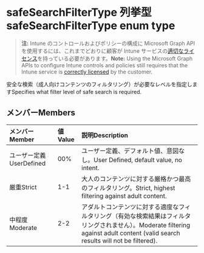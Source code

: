 # <a name="safesearchfiltertype-enum-type"></a><span data-ttu-id="bc57d-101">safeSearchFilterType 列挙型</span><span class="sxs-lookup"><span data-stu-id="bc57d-101">safeSearchFilterType enum type</span></span>

> <span data-ttu-id="bc57d-102">**注:** Intune のコントロールおよびポリシーの構成に Microsoft Graph API を使用するには、これまでどおりに顧客が Intune サービスの[適切なライセンス](https://go.microsoft.com/fwlink/?linkid=839381)を持っている必要があります。</span><span class="sxs-lookup"><span data-stu-id="bc57d-102">**Note:** Using the Microsoft Graph APIs to configure Intune controls and policies still requires that the Intune service is [correctly licensed](https://go.microsoft.com/fwlink/?linkid=839381) by the customer.</span></span>

<span data-ttu-id="bc57d-103">安全な検索（成人向けコンテンツのフィルタリング）が必要なレベルを指定します</span><span class="sxs-lookup"><span data-stu-id="bc57d-103">Specifies what filter level of safe search is required.</span></span>
## <a name="members"></a><span data-ttu-id="bc57d-104">メンバー</span><span class="sxs-lookup"><span data-stu-id="bc57d-104">Members</span></span>
|<span data-ttu-id="bc57d-105">メンバー</span><span class="sxs-lookup"><span data-stu-id="bc57d-105">Member</span></span>|<span data-ttu-id="bc57d-106">値</span><span class="sxs-lookup"><span data-stu-id="bc57d-106">Value</span></span>|<span data-ttu-id="bc57d-107">説明</span><span class="sxs-lookup"><span data-stu-id="bc57d-107">Description</span></span>|
|:---|:---|:---|
|<span data-ttu-id="bc57d-108">ユーザー定義</span><span class="sxs-lookup"><span data-stu-id="bc57d-108">UserDefined</span></span>|<span data-ttu-id="bc57d-109">0</span><span class="sxs-lookup"><span data-stu-id="bc57d-109">0%</span></span>|<span data-ttu-id="bc57d-110">ユーザー定義、デフォルト値、意図なし。</span><span class="sxs-lookup"><span data-stu-id="bc57d-110">User Defined, default value, no intent.</span></span>|
|<span data-ttu-id="bc57d-111">厳重</span><span class="sxs-lookup"><span data-stu-id="bc57d-111">Strict</span></span>|<span data-ttu-id="bc57d-112">1</span><span class="sxs-lookup"><span data-stu-id="bc57d-112">-1</span></span>|<span data-ttu-id="bc57d-113">大人のコンテンツに対する厳格かつ最高のフィルタリング。</span><span class="sxs-lookup"><span data-stu-id="bc57d-113">Strict, highest filtering against adult content.</span></span>|
|<span data-ttu-id="bc57d-114">中程度</span><span class="sxs-lookup"><span data-stu-id="bc57d-114">Moderate</span></span>|<span data-ttu-id="bc57d-115">2</span><span class="sxs-lookup"><span data-stu-id="bc57d-115">-2</span></span>|<span data-ttu-id="bc57d-116">アダルトコンテンツに対する適度なフィルタリング（有効な検索結果はフィルタリングされません）。</span><span class="sxs-lookup"><span data-stu-id="bc57d-116">Moderate filtering against adult content (valid search results will not be filtered).</span></span>|








